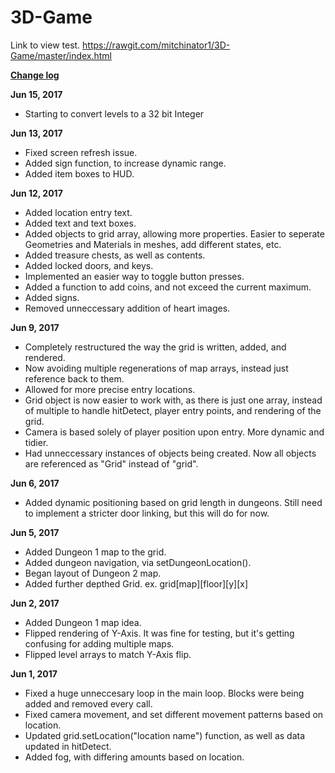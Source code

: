 # 3D-Game

Link to view test.
https://rawgit.com/mitchinator1/3D-Game/master/index.html

<b><u>Change log</u></b>

<b>Jun 15, 2017</b>
- Starting to convert levels to a 32 bit Integer

<b>Jun 13, 2017</b>
- Fixed screen refresh issue.
- Added sign function, to increase dynamic range.
- Added item boxes to HUD.

<b>Jun 12, 2017</b>
- Added location entry text.
- Added text and text boxes.
- Added objects to grid array, allowing more properties. Easier to seperate Geometries and Materials in meshes, add different states, etc.
- Added treasure chests, as well as contents.
- Added locked doors, and keys.
- Implemented an easier way to toggle button presses.
- Added a function to add coins, and not exceed the current maximum.
- Added signs.
- Removed unneccessary addition of heart images.

<b>Jun 9, 2017</b>
- Completely restructured the way the grid is written, added, and rendered.
- Now avoiding multiple regenerations of map arrays, instead just reference back to them.
- Allowed for more precise entry locations.
- Grid object is now easier to work with, as there is just one array, instead of multiple to handle hitDetect, player entry points, and rendering of the grid.
- Camera is based solely of player position upon entry. More dynamic and tidier.
- Had unneccessary instances of objects being created. Now all objects are referenced as "Grid" instead of "grid".

<b>Jun 6, 2017</b>
- Added dynamic positioning based on grid length in dungeons. Still need to implement a stricter door linking, but this will do for now.

<b>Jun 5, 2017</b>
- Added Dungeon 1 map to the grid.
- Added dungeon navigation, via setDungeonLocation().
- Began layout of Dungeon 2 map.
- Added further depthed Grid. ex. grid[map][floor][y][x]

<b>Jun 2, 2017</b>
- Added Dungeon 1 map idea.
- Flipped rendering of Y-Axis. It was fine for testing, but it's getting confusing for adding multiple maps.
- Flipped level arrays to match Y-Axis flip.

<b>Jun 1, 2017</b>
- Fixed a huge unneccesary loop in the main loop. Blocks were being added and removed every call.
- Fixed camera movement, and set different movement patterns based on location.
- Updated grid.setLocation("location name") function, as well as data updated in hitDetect.
- Added fog, with differing amounts based on location.

